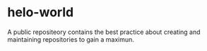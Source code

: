 # helo-world
A public repositeory contains the best practice about creating and maintaining repositories to gain a maximun.
